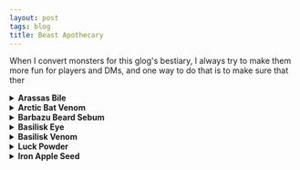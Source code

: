 ```yaml
---
layout: post
tags: blog
title: Beast Apothecary
---
```


When I convert monsters for this glog's bestiary, I always try to make them more fun for players and DMs, and one way to do that is to make sure that ther


<details markdown="1">
<summary><b>Arassas Bile</b></summary>
_Corrosive antifreeze used by [Cat-Dragons](/monsters/arassas) to carve their meandering tunnel-dens through glaciers. Hunters from the mountain clans use chamois leather to scrape leftovers of the substance on the tunnel walls while the dangerous beast is out hunting instead of attempting to harvest it from its stomach._

<span class="alchemy">**Arassas Bile.** Corrosive liquid (1D6). Prevents freezing, but renders vulnerable to cold damage.</span>
</details>

<details markdown="1">
<summary><b>Arctic Bat Venom</b></summary>
_Used by many northerners as a food preserver, arctic bat venom is a silent killer that leaves little to no traces. Many unfortunated death by hypothermia are suspected to be caused by this blood thickener._

<span class="alchemy">**Arctic Bat Venom.** Save or be poisoned, save again each day to cure. You are [stunned](/2020/11/10/extra-rules/#conditions) in subzero temperatures.</span>
</details>

<details markdown="1">
<summary><b>Barbazu Beard Sebum</b></summary>
_This anticoagulant toxine is used by unscrupulous duelists and tyrants to ensure the wounds they inflict stay visible longer. Readily available in most societies where the Church is militaristic._

<span class="alchemy">**[Barbazu](/monsters/barbazu) Beard Sebum.** Save or be [poisoned](/2020/11/10/extra-rules/#conditions), save again each day to cure. Prevents hit point recovery.</span>
</details>

<details markdown="1">
<summary><b>Basilisk Eye</b></summary>
_Sought after by wizards and masons alike, [Basilisk](/monsters/basilisk) Eyes must be kept hydrated and in the dark at all time and have no powers if harvested more than an hour after the beast's death._

<span class="alchemy">**Basilisk Eye**. Tiny portal to the elemental plane of earth. If exposed to light will start excreting enough concrete to fill a 5' cube.</span>
</details>

<details markdown="1">
<summary><b>Basilisk Venom</b></summary>
_This deadly venom is prized by assassins for its capacity to be poured through stone floors into the kitchen of unfortunate targets. It's even more prized by adventurers wanting a way to free a petrified comrade._

<span class="alchemy">**Basilisk Venom.** Save or be [poisoned](/2020/11/10/extra-rules/#conditions), save again each day to cure. Fail 4 times and die. Drips through stone and cures [petrification](/2020/11/10/extra-rules/#conditions).</span>
</details>

<details markdown="1">
<summary><b>Luck Powder</b></summary>
_The jungle [fruit-fairies](/monsters/aziza) grow strange fruits in the shape of dead tresspassers. When these fruits are dried and grounded, they produce the drug colloquialy known as "Powdered Luck". Many adventurers grow apoplectic and terrorized of failure after relying too much on it._

<span class="alchemy">**Luck Powder.** For 10 minutes, you cannot roll below 10. For a session after your first snort, you must carry an aziza on your shoulder (taking an inventory slot). You get two azizas after your second snort, etc. You and fairies are the only ones who can see or hear them. They are chatty.</span>
</details>

<details markdown="1">
<summary><b>Iron Apple Seed</b></summary>
_Grown in the mist along leylines by the mysterious three-armed [athach giants](/monsters/athach) and jealously garded by them, Iron Apple Trees make for an exotic garden feature. Notably, the fruits produced can be smelted to forge [cold iron](/2020/11/10/extra-rules/#rare-metals) weapons tailor-made to kill fairies._

<span class="alchemy"> **Iron Apple Seed**. If planted in hard rock along a leyline and watered, it will grow into a tree producing [cold iron](/2020/11/10/extra-rules/#rare-metals) apples.</span>

- Bat Flu
- 
